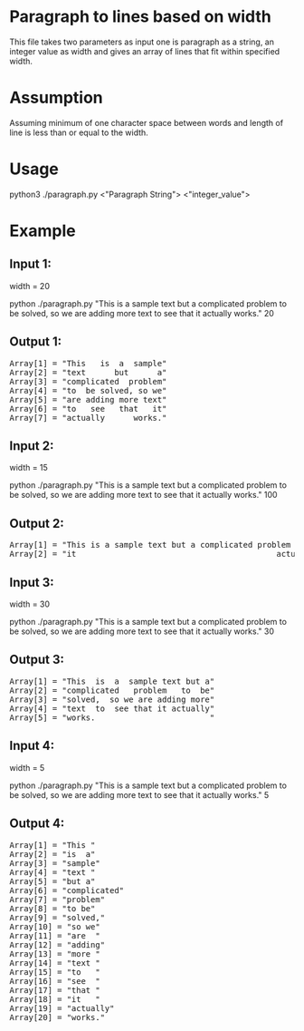# Paragraph to lines based on width

This file takes two parameters as input one is paragraph as a string, an integer value as width and gives an array of lines that fit within specified width.

# Assumption
Assuming minimum of one character space between words and length of line is less than or equal to the width.

# Usage
python3 ./paragraph.py <"Paragraph String"> <"integer_value">

# Example
## Input 1:
width = 20

python ./paragraph.py "This is a sample text but a complicated problem to be solved, so we are adding more text to see that it actually works." 20

## Output 1:
<pre>
Array[1] = "This   is  a  sample"
Array[2] = "text      but      a"
Array[3] = "complicated  problem"
Array[4] = "to  be solved, so we"
Array[5] = "are adding more text"
Array[6] = "to   see   that   it"
Array[7] = "actually      works."
</pre>

## Input 2: 
width = 15

python ./paragraph.py "This is a sample text but a complicated problem to be solved, so we are adding more text to see that it actually works." 100
## Output 2:
<pre>
Array[1] = "This is a sample text but a complicated problem to be solved, so we are adding more text to see that"
Array[2] = "it                                          actually                                          works."
</pre>

## Input 3:
width = 30

python ./paragraph.py "This is a sample text but a complicated problem to be solved, so we are adding more text to see that it actually works." 30
## Output 3:

<pre>
Array[1] = "This  is  a  sample text but a"
Array[2] = "complicated   problem   to  be"
Array[3] = "solved,  so we are adding more"
Array[4] = "text  to  see that it actually"
Array[5] = "works.                        "
</pre>

## Input 4:
width = 5

python ./paragraph.py "This is a sample text but a complicated problem to be solved, so we are adding more text to see that it actually works." 5
## Output 4:
<pre>
Array[1] = "This "
Array[2] = "is  a"
Array[3] = "sample"
Array[4] = "text "
Array[5] = "but a"
Array[6] = "complicated"
Array[7] = "problem"
Array[8] = "to be"
Array[9] = "solved,"
Array[10] = "so we"
Array[11] = "are  "
Array[12] = "adding"
Array[13] = "more "
Array[14] = "text "
Array[15] = "to   "
Array[16] = "see  "
Array[17] = "that "
Array[18] = "it   "
Array[19] = "actually"
Array[20] = "works."
</pre>

